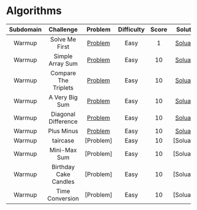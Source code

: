 # Algorithms

|  Subdomain  |         Challenge         |          Problem          |          Difficulty          |          Score          |          Solution          |
| :---: | :-----------------------: | :-----------------------: | :--------------------------: | :---------------------: | :------------------------: |
| Warmup | Solve Me First | [Problem](https://www.hackerrank.com/challenges/solve-me-first/problem) | Easy | 1 | [Soluation](https://github.com/Abdelrhman97/Hackerrank/blob/main/Algorithms/01%20-%20Solve%20Me%20First.c) |
| Warmup | Simple Array Sum | [Problem](https://www.hackerrank.com/challenges/simple-array-sum/problem?h_r=next-challenge&h_v=zen) | Easy | 10 | [Soluation](https://github.com/Abdelrhman97/Hackerrank/blob/main/Algorithms/02%20-%20Simple%20Array%20Sum.c) |
| Warmup | Compare The Triplets | [Problem](https://www.hackerrank.com/challenges/compare-the-triplets/problem) | Easy | 10 | [Soluation](https://github.com/Abdelrhman97/Hackerrank/blob/main/Algorithms/03%20-%20Compare%20the%20Triplets.c) |
| Warmup | A Very Big Sum | [Problem](https://www.hackerrank.com/challenges/a-very-big-sum/problem) | Easy | 10 | [Soluation](https://github.com/Abdelrhman97/Hackerrank/blob/main/Algorithms/04%20-%20A%20Very%20Big%20Sum.c) |
| Warmup | Diagonal Difference | [Problem](https://www.hackerrank.com/challenges/diagonal-difference/problem) | Easy | 10 | [Soluation](https://github.com/Abdelrhman97/Hackerrank/blob/main/Algorithms/05%20-%20Diagonal%20Difference.c) |
| Warmup | Plus Minus | [Problem](https://www.hackerrank.com/challenges/plus-minus/problem) | Easy | 10 | [Soluation](https://github.com/Abdelrhman97/Hackerrank/blob/main/Algorithms/06%20-%20Plus%20Minus.c) |
| Warmup | taircase | [Problem] | Easy | 10 | [Soluation] |
| Warmup | Mini-Max Sum | [Problem] | Easy | 10 | [Soluation] |
| Warmup | Birthday Cake Candles | [Problem] | Easy | 10 | [Soluation] |
| Warmup | Time Conversion | [Problem] | Easy | 10 | [Soluation] |


